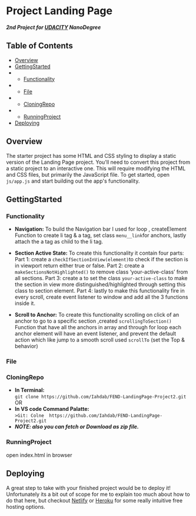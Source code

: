 # Project Landing Page 
***2nd Project for [UDACITY](UDACITY.com) NanoDegree*** 

## Table of Contents
- [Overview](#Overview)
- [GettingStarted](#GettingStarted)
- - [Functionality](#Functionality)
- - [File](#File)
- - [CloningRepo](#CloningRepo)
- - [RunningProject](#RunningProject)
- [Deploying](#Deploying)


## Overview

The starter project has some HTML and CSS styling to display a static version of the Landing Page project. You'll need to convert this project from a static project to an interactive one. This will require modifying the HTML and CSS files, but primarily the JavaScript file.
To get started, open `js/app.js` and start building out the app's functionality.

## GettingStarted
   
 ### Functionality
   - **Navigation:**
      To build the Navigation bar I used for loop , createElement Function to create li tag & a tag,
      set class `menu__link`for anchors, lastly attach the a tag as child to the li tag.

   - **Section Active State:**
      To create this functionality it contain four parts:
      Part 1: create a `checkIfSectionInView(element)`to check if the section is in viewport return either true or false.
      Part 2: create a `makeSectionsNotHighlighted()` to remove class ‘your-active-class’ from all sections.
      Part 3: create a to set the class `your-active-class` to make the section in view more distinguished/highlighted through setting this class to section element.
      Part 4: lastly to make this functionality fire in every scroll, create event listener to window and add all the 3 functions inside it.

   - **Scroll to Anchor:**
        To create this functionality scrolling on click of an anchor to go to a specific section ,created `scrollingToSection()`
        Function that have all the anchors in array and through for loop each anchor element will have an event listener, and prevent the default action which         like jump to a smooth scroll used `scrollTo` (set the Top & behavior)

 ### File
   
 ### CloningRepo
 
   - **In Terminal:**\
   ```git clone https://github.com/Iahdab/FEND-LandingPage-Project2.git``` 
   OR
   - **In VS code Command Palatte:**\
   ```>Git: Colne  https://github.com/Iahdab/FEND-LandingPage-Project2.git``` 
   - ***NOTE: also you can fetch or Download as zip file.***
    
 ### RunningProject
  open index.html in browser 

## Deploying
A great step to take with your finished project would be to deploy it! Unfortunately its a bit out of scope for me to explain too much about how to do that here, but checkout [Netlify](https://www.netlify.com/) or [Heroku](https://www.heroku.com/) for some really intuitive free hosting options.
